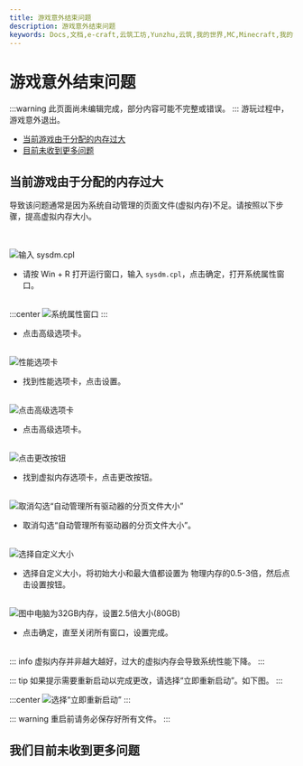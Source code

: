 ```yaml
---
title: 游戏意外结束问题
description: 游戏意外结束问题
keywords: Docs,文档,e-craft,云筑工坊,Yunzhu,云筑,我的世界,MC,Minecraft,我的世界服务器,服务器,云筑工坊服务器,云筑工坊服务器文档,云筑工坊文档中心
---
```


# 游戏意外结束问题
:::warning
此页面尚未编辑完成，部分内容可能不完整或错误。
:::
游玩过程中，游戏意外退出。

* [当前游戏由于分配的内存过大](#当前游戏由于分配的内存过大)
* [目前未收到更多问题](#目前未收到更多问题)

## 当前游戏由于分配的内存过大

导致该问题通常是因为系统自动管理的页面文件(虚拟内存)不足。请按照以下步骤，提高虚拟内存大小。<br><br><br>

![输入 sysdm.cpl](/images/troubleshoot/1.png)

* 请按 Win + R 打开运行窗口，输入 `sysdm.cpl`，点击确定，打开系统属性窗口。<br><br>
  
:::center
![系统属性窗口](/images/troubleshoot/2.png "点击高级选项卡")
:::

* 点击高级选项卡。<br><br>

![性能选项卡](/images/troubleshoot/3.png "点击设置")

* 找到性能选项卡，点击设置。<br><br>


![点击高级选项卡](/images/troubleshoot/4.png)

* 点击高级选项卡。<br><br>

![点击更改按钮](/images/troubleshoot/5.png)

* 找到虚拟内存选项卡，点击更改按钮。<br><br>

![取消勾选“自动管理所有驱动器的分页文件大小”](/images/troubleshoot/6.png)

* 取消勾选“自动管理所有驱动器的分页文件大小”。<br><br>

![选择自定义大小](/images/troubleshoot/7.png)

* 选择自定义大小，将初始大小和最大值都设置为 物理内存的0.5-3倍，然后点击设置按钮。<br><br>

![图中电脑为32GB内存，设置2.5倍大小(80GB)](/images/troubleshoot/8.png)

* 点击确定，直至关闭所有窗口，设置完成。<br><br>

::: info
虚拟内存并非越大越好，过大的虚拟内存会导致系统性能下降。
:::

::: tip
如果提示需要重新启动以完成更改，请选择“立即重新启动”。如下图。
:::


:::center
![选择“立即重新启动”](/images/troubleshoot/10.png)
:::

::: warning
重启前请务必保存好所有文件。
:::

## 我们目前未收到更多问题